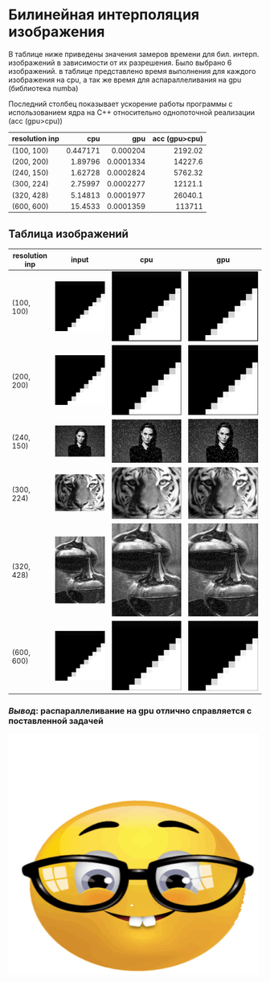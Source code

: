 <div>
    <h1>Билинейная интерполяция изображения</h1>
    <p>В таблице ниже приведены значения замеров времени для бил. интерп. изображений в зависимости от их разрешения. Было выбрано 6 изображений. в таблице представлено время выполнения для каждого изображения на cpu, а так же время для аспараллеливания на gpu (библиотека numba)</p>
    <p>Последний столбец показывает ускорение работы программы с использованием ядра на C++ относительно однопоточной реализации (acc (gpu>cpu))</p>
</div>

| resolution inp   |       cpu |       gpu |   acc (gpu>cpu) |
|:-----------------|----------:|----------:|----------------:|
| (100, 100)       |  0.447171 | 0.000204  |      2192.02    |
| (200, 200)       |  1.89796  | 0.0001334 |     14227.6     |
| (240, 150)       |  1.62728  | 0.0002824 |      5762.32    |
| (300, 224)       |  2.75997  | 0.0002277 |     12121.1     |
| (320, 428)       |  5.14813  | 0.0001977 |     26040.1     |
| (600, 600)       | 15.4533   | 0.0001359 |    113711       |

<div>
    <h2>Таблица изображений</h2>
</div>


| resolution inp | input              | cpu                                  | gpu                                  |
|----------------|--------------------|--------------------------------------|--------------------------------------|
| (100, 100)     | ![](input/100.bmp) | ![](output/bilenear_cpu100x100.bmp) | ![](output/bilenear_gpu100x100.bmp) |
| (200, 200)     | ![](input/200.bmp) | ![](output/bilenear_cpu200x200.bmp) | ![](output/bilenear_gpu200x200.bmp) |
| (240, 150)     | ![](input/240.bmp) | ![](output/bilenear_cpu240x150.bmp) | ![](output/bilenear_gpu240x150.bmp) |
| (300, 224)     | ![](input/300.bmp) | ![](output/bilenear_cpu300x224.bmp) | ![](output/bilenear_gpu300x224.bmp) |
| (320, 428)     | ![](input/428.bmp) | ![](output/bilenear_cpu320x428.bmp) | ![](output/bilenear_gpu320x428.bmp) |
|  (600, 600)    | ![](input/600.bmp) | ![](output/bilenear_cpu600x600.bmp) | ![](output/bilenear_gpu600x600.bmp) |


<h3><i>Вывод</i>: распараллеливание на gpu отлично справляется с поставленной задачей </h3>

![](https://github.com/LexeyPivloy/hpc-pavlov/blob/main/static/nerd-bil.gif)